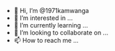- 👋 Hi, I’m @1971kamwanga
- 👀 I’m interested in ...
- 🌱 I’m currently learning ...
- 💞️ I’m looking to collaborate on ...
- 📫 How to reach me ...

<!---
1971kamwanga/1971kamwanga is a ✨ special ✨ repository because its `README.md` (this file) appears on your GitHub profile.
You can click the Preview link to take a look at your changes.
--->
